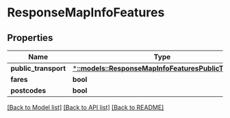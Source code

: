 # ResponseMapInfoFeatures

## Properties
Name | Type | Description | Notes
------------ | ------------- | ------------- | -------------
**public_transport** | [***::models::ResponseMapInfoFeaturesPublicTransport**](ResponseMapInfoFeaturesPublicTransport.md) |  | [optional] 
**fares** | **bool** |  | 
**postcodes** | **bool** |  | 

[[Back to Model list]](../README.md#documentation-for-models) [[Back to API list]](../README.md#documentation-for-api-endpoints) [[Back to README]](../README.md)


